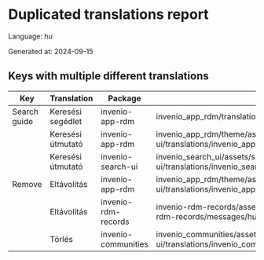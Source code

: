 # Duplicated translations report

Language: hu

Generated at: 2024-09-15


## Keys with multiple different translations


| Key | Translation | Package | File |
| --- | --- | --- | --- |
| Search guide| Keresési segédlet | invenio-app-rdm | invenio_app_rdm/translations/hu/LC_MESSAGES/messages.po |
|| Keresési útmutató | invenio-app-rdm | invenio_app_rdm/theme/assets/semantic-ui/translations/invenio_app_rdm/messages/hu/messages.po |
|| Keresési útmutató | invenio-search-ui | invenio_search_ui/assets/semantic-ui/translations/invenio_search_ui/messages/hu/messages.po |
| Remove| Eltávolítás | invenio-app-rdm | invenio_app_rdm/theme/assets/semantic-ui/translations/invenio_app_rdm/messages/hu/messages.po |
|| Eltávolítás | invenio-rdm-records | invenio-rdm-records/assets/semantic-ui/translations/invenio-rdm-records/messages/hu/messages.po |
|| Törlés | invenio-communities | invenio_communities/assets/semantic-ui/translations/invenio_communities/messages/hu/messages.po |
